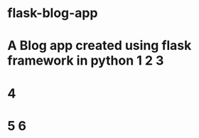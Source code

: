 # flask-blog-app
A Blog app created using flask framework in python
1
2
3
=======
4
=======
5
6
=======
